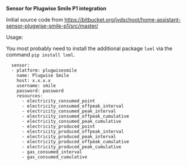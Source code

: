**Sensor for Plugwise Smile P1 integration**

Initial source code from https://bitbucket.org/jvdschoot/home-assistant-sensor-plugwise-smile-p1/src/master/

Usage:

You most probably need to install the additional package `lxml` via the command `pip install lxml`.
       
      sensor:
      - platform: plugwisesmile
        name: Plugwise Smile
        host: x.x.x.x
        username: smile
        password: password
        resources:
          - electricity_consumed_point
          - electricity_consumed_offpeak_interval
          - electricity_consumed_peak_interval
          - electricity_consumed_offpeak_cumulative
          - electricity_consumed_peak_cumulative
          - electricity_produced_point
          - electricity_produced_offpeak_interval
          - electricity_produced_peak_interval
          - electricity_produced_offpeak_cumulative
          - electricity_produced_peak_cumulative
          - gas_consumed_interval
          - gas_consumed_cumulative
